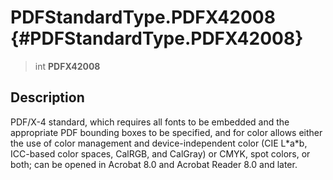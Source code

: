 PDFStandardType.PDFX42008 {#PDFStandardType.PDFX42008}
=========================

> int **PDFX42008**

Description
-----------

PDF/X-4 standard, which requires all fonts to be embedded and the
appropriate PDF bounding boxes to be specified, and for color allows
either the use of color management and device-independent color (CIE
L\*a\*b, ICC-based color spaces, CalRGB, and CalGray) or CMYK, spot
colors, or both; can be opened in Acrobat 8.0 and Acrobat Reader 8.0 and
later.
